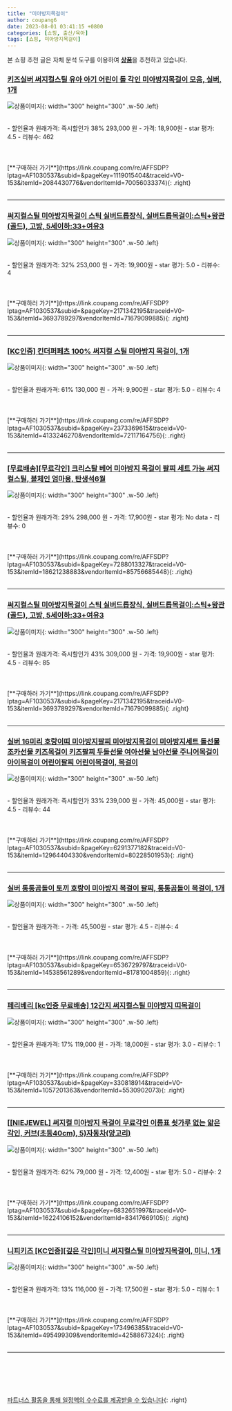 ```yaml
---
title: "미아방지목걸이"
author: coupang6
date: 2023-08-01 03:41:15 +0800
categories: [쇼핑, 출산/육아]
tags: [쇼핑, 미아방지목걸이]
---
```


본 쇼핑 추천 글은 자체 분석 도구를 이용하여 [**상품**](https://link.coupang.com/a/bao1ui)을 추천하고 있습니다.

### [키즈실버 써지컬스틸 유아 아기 어린이 돌 각인 미아방지목걸이 모음, 실버, 1개](https://link.coupang.com/re/AFFSDP?lptag=AF1030537&subid=&pageKey=1119015404&traceid=V0-153&itemId=2084430776&vendorItemId=70056033374)

![상품이미지](https://thumbnail9.coupangcdn.com/thumbnails/remote/230x230ex/image/vendor_inventory/99f0/25a803429c03e2befc42992ea172e1557af9f5836c2bb2a2edd2a2ece781.jpg){: width="300" height="300" .w-50 .left}


<br>
- 할인율과 원래가격: 즉시할인가 38%  293,000   원
- 가격: 18,900원
- star 평가: 4.5
- 리뷰수: 462
<br>
<br>
<br>
<br>
[**구매하러 가기**](https://link.coupang.com/re/AFFSDP?lptag=AF1030537&subid=&pageKey=1119015404&traceid=V0-153&itemId=2084430776&vendorItemId=70056033374){: .right}
<br>
<br>

---

### [써지컬스틸 미아방지목걸이 스틱 실버드롭장식, 실버드롭목걸이:스틱+왕관(골드), 고방, 5세이하:33+여유3](https://link.coupang.com/re/AFFSDP?lptag=AF1030537&subid=&pageKey=2171342195&traceid=V0-153&itemId=3693789297&vendorItemId=71679099885)

![상품이미지](https://thumbnail6.coupangcdn.com/thumbnails/remote/230x230ex/image/vendor_inventory/2d86/eb2ae34bed1e0b6895066ac1348c46db09b72b685ef6bc3768741b31515f.jpg){: width="300" height="300" .w-50 .left}


<br>
- 할인율과 원래가격: 32%  253,000   원
- 가격: 19,900원
- star 평가: 5.0
- 리뷰수: 4
<br>
<br>
<br>
<br>
[**구매하러 가기**](https://link.coupang.com/re/AFFSDP?lptag=AF1030537&subid=&pageKey=2171342195&traceid=V0-153&itemId=3693789297&vendorItemId=71679099885){: .right}
<br>
<br>

---

### [[KC인증] 킨더퍼페츠 100% 써지컬 스틸 미아방지 목걸이, 1개](https://link.coupang.com/re/AFFSDP?lptag=AF1030537&subid=&pageKey=2373369615&traceid=V0-153&itemId=4133246270&vendorItemId=72117164756)

![상품이미지](https://thumbnail7.coupangcdn.com/thumbnails/remote/230x230ex/image/vendor_inventory/1a46/d160664d3d83e4490bc58d8f7962deaca994d10319f3f487b5dc4cbfcabd.jpg){: width="300" height="300" .w-50 .left}


<br>
- 할인율과 원래가격: 61%  130,000   원
- 가격: 9,900원
- star 평가: 5.0
- 리뷰수: 4
<br>
<br>
<br>
<br>
[**구매하러 가기**](https://link.coupang.com/re/AFFSDP?lptag=AF1030537&subid=&pageKey=2373369615&traceid=V0-153&itemId=4133246270&vendorItemId=72117164756){: .right}
<br>
<br>

---

### [[무료배송][무료각인] 크리스탈 베어 미아방지 목걸이 팔찌 세트 가능 써지컬스틸, 볼체인 엄마용, 탄생석6월](https://link.coupang.com/re/AFFSDP?lptag=AF1030537&subid=&pageKey=7288013327&traceid=V0-153&itemId=18621238883&vendorItemId=85756685448)

![상품이미지](https://thumbnail10.coupangcdn.com/thumbnails/remote/230x230ex/image/vendor_inventory/14bc/036f2c020bc076ebf95f851c98e2a0967bcc68a4ff18f607b4bfa29be62b.jpg){: width="300" height="300" .w-50 .left}


<br>
- 할인율과 원래가격: 29%  298,000   원
- 가격: 17,900원
- star 평가: No data
- 리뷰수: 0
<br>
<br>
<br>
<br>
[**구매하러 가기**](https://link.coupang.com/re/AFFSDP?lptag=AF1030537&subid=&pageKey=7288013327&traceid=V0-153&itemId=18621238883&vendorItemId=85756685448){: .right}
<br>
<br>

---

### [써지컬스틸 미아방지목걸이 스틱 실버드롭장식, 실버드롭목걸이:스틱+왕관(골드), 고방, 5세이하:33+여유3](https://link.coupang.com/re/AFFSDP?lptag=AF1030537&subid=&pageKey=2171342195&traceid=V0-153&itemId=3693789297&vendorItemId=71679099885)

![상품이미지](https://thumbnail6.coupangcdn.com/thumbnails/remote/230x230ex/image/vendor_inventory/2d86/eb2ae34bed1e0b6895066ac1348c46db09b72b685ef6bc3768741b31515f.jpg){: width="300" height="300" .w-50 .left}


<br>
- 할인율과 원래가격: 즉시할인가 43%  309,000   원
- 가격: 19,900원
- star 평가: 4.5
- 리뷰수: 85
<br>
<br>
<br>
<br>
[**구매하러 가기**](https://link.coupang.com/re/AFFSDP?lptag=AF1030537&subid=&pageKey=2171342195&traceid=V0-153&itemId=3693789297&vendorItemId=71679099885){: .right}
<br>
<br>

---

### [실버 16미리 호랑이띠 미아방지팔찌 미아방지목걸이 미아방지세트 돌선물 조카선물 키즈목걸이 키즈팔찌 두돌선물 여아선물 남아선물 주니어목걸이 아이목걸이 어린이팔찌 어린이목걸이, 목걸이](https://link.coupang.com/re/AFFSDP?lptag=AF1030537&subid=&pageKey=6291377182&traceid=V0-153&itemId=12964404330&vendorItemId=80228501953)

![상품이미지](https://thumbnail8.coupangcdn.com/thumbnails/remote/230x230ex/image/vendor_inventory/cda4/f20021d2a1f5613e1ff3731473b8a7da72e9edc605994ff84467dfc03da7.jpg){: width="300" height="300" .w-50 .left}


<br>
- 할인율과 원래가격: 즉시할인가 33%  239,000   원
- 가격: 45,000원
- star 평가: 4.5
- 리뷰수: 44
<br>
<br>
<br>
<br>
[**구매하러 가기**](https://link.coupang.com/re/AFFSDP?lptag=AF1030537&subid=&pageKey=6291377182&traceid=V0-153&itemId=12964404330&vendorItemId=80228501953){: .right}
<br>
<br>

---

### [실버 통통곰돌이 토끼 호랑이 미아방지 목걸이 팔찌, 통통곰돌이 목걸이, 1개](https://link.coupang.com/re/AFFSDP?lptag=AF1030537&subid=&pageKey=6536729797&traceid=V0-153&itemId=14538561289&vendorItemId=81781004859)

![상품이미지](https://thumbnail10.coupangcdn.com/thumbnails/remote/230x230ex/image/vendor_inventory/561d/c6f67a16dae0999e3d9e0b6b0c9641d7c52ccef3691ae22d9db3514f0734.jpg){: width="300" height="300" .w-50 .left}


<br>
- 할인율과 원래가격: 
- 가격: 45,500원
- star 평가: 4.5
- 리뷰수: 4
<br>
<br>
<br>
<br>
[**구매하러 가기**](https://link.coupang.com/re/AFFSDP?lptag=AF1030537&subid=&pageKey=6536729797&traceid=V0-153&itemId=14538561289&vendorItemId=81781004859){: .right}
<br>
<br>

---

### [페리베리 [kc인증 무료배송] 12간지 써지컬스틸 미아방지 띠목걸이](https://link.coupang.com/re/AFFSDP?lptag=AF1030537&subid=&pageKey=330818914&traceid=V0-153&itemId=1057201363&vendorItemId=5530902073)

![상품이미지](https://thumbnail8.coupangcdn.com/thumbnails/remote/230x230ex/image/vendor_inventory/f084/01acaa4ffee7b30d47dcb56db39e96b30f2b3251e97791905ff32f400768.jpg){: width="300" height="300" .w-50 .left}


<br>
- 할인율과 원래가격: 17%  119,000   원
- 가격: 18,000원
- star 평가: 3.0
- 리뷰수: 1
<br>
<br>
<br>
<br>
[**구매하러 가기**](https://link.coupang.com/re/AFFSDP?lptag=AF1030537&subid=&pageKey=330818914&traceid=V0-153&itemId=1057201363&vendorItemId=5530902073){: .right}
<br>
<br>

---

### [[[NIEJEWEL] 써지컬 미아방지 목걸이 무료각인 이름표 쇳가루 없는 앏은각인, 커브(초등40cm), 5)자동차(양고리)](https://link.coupang.com/re/AFFSDP?lptag=AF1030537&subid=&pageKey=6832651997&traceid=V0-153&itemId=16224106152&vendorItemId=83417669105)

![상품이미지](https://thumbnail6.coupangcdn.com/thumbnails/remote/230x230ex/image/vendor_inventory/df30/fcf9f11f0ec96828fdd4912471f1b4afc8b874ff761f7f67f8ce53c457f2.jpg){: width="300" height="300" .w-50 .left}


<br>
- 할인율과 원래가격: 62%  79,000   원
- 가격: 12,400원
- star 평가: 5.0
- 리뷰수: 2
<br>
<br>
<br>
<br>
[**구매하러 가기**](https://link.coupang.com/re/AFFSDP?lptag=AF1030537&subid=&pageKey=6832651997&traceid=V0-153&itemId=16224106152&vendorItemId=83417669105){: .right}
<br>
<br>

---

### [니피키즈 [KC인증][깊은 각인]미니 써지컬스틸 미아방지목걸이, 미니, 1개](https://link.coupang.com/re/AFFSDP?lptag=AF1030537&subid=&pageKey=173496385&traceid=V0-153&itemId=495499309&vendorItemId=4258867324)

![상품이미지](https://thumbnail6.coupangcdn.com/thumbnails/remote/230x230ex/image/vendor_inventory/7216/e7a20df2b8d486abd849ac85473f9a807a2d5ac01fa4b6cbab4f79cbbb9e.jpg){: width="300" height="300" .w-50 .left}


<br>
- 할인율과 원래가격: 13%  116,000   원
- 가격: 17,500원
- star 평가: 5.0
- 리뷰수: 1
<br>
<br>
<br>
<br>
[**구매하러 가기**](https://link.coupang.com/re/AFFSDP?lptag=AF1030537&subid=&pageKey=173496385&traceid=V0-153&itemId=495499309&vendorItemId=4258867324){: .right}
<br>
<br>

---
<br><br><br><br><br> [파트너스 활동을 통해 일정액의 수수료를 제공받을 수 있습니다](https://link.coupang.com/a/bao1ui){: .right}